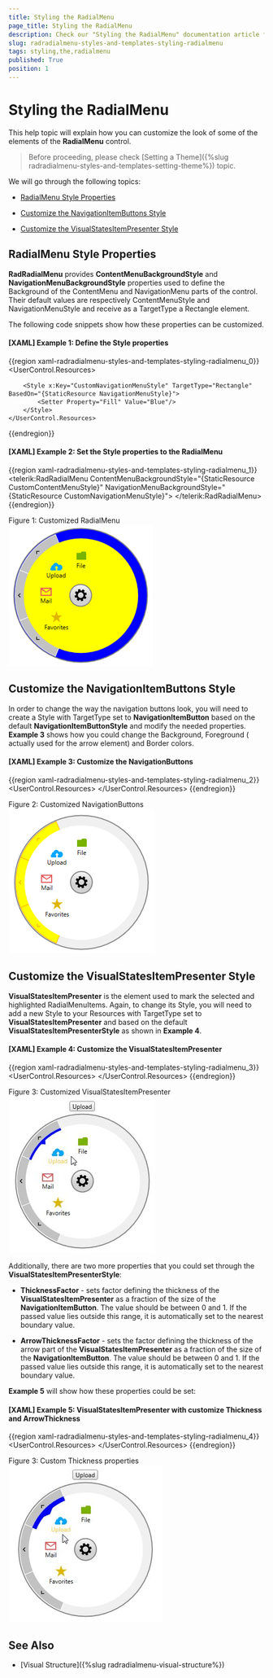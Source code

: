 ```yaml
---
title: Styling the RadialMenu
page_title: Styling the RadialMenu
description: Check our "Styling the RadialMenu" documentation article for the RadRadialMenu WPF control.
slug: radradialmenu-styles-and-templates-styling-radialmenu
tags: styling,the,radialmenu
published: True
position: 1
---
```


# Styling the RadialMenu

This help topic will explain how you can customize the look of some of the elements of the __RadialMenu__ control.    

>Before proceeding, please check [Setting a Theme]({%slug radradialmenu-styles-and-templates-setting-theme%}) topic.        

We will go through the following topics:

* [RadialMenu Style Properties](#radialmenu-style-properties)

* [Customize the NavigationItemButtons Style](#customize-the-navigationitembuttons-style)

* [Customize the VisualStatesItemPresenter Style](#customize-the-visualstatesitempresenter-style)

## RadialMenu Style Properties

__RadRadialMenu__ provides __ContentMenuBackgroundStyle__ and __NavigationMenuBackgroundStyle__ properties used to define the Background of the ContentMenu and NavigationMenu parts of the control. Their default values are respectively ContentMenuStyle and NavigationMenuStyle and receive as a TargetType a Rectangle element.

The following code snippets show how these properties can be customized.        

#### __[XAML] Example 1: Define the Style properties__

{{region xaml-radradialmenu-styles-and-templates-styling-radialmenu_0}}
	<UserControl.Resources>
	    <Style x:Key="CustomContentMenuStyle" TargetType="Rectangle" BasedOn="{StaticResource ContentMenuStyle}">
	        <Setter Property="Fill" Value="Yellow" />
	    </Style>
	
	    <Style x:Key="CustomNavigationMenuStyle" TargetType="Rectangle" BasedOn="{StaticResource NavigationMenuStyle}">
	        <Setter Property="Fill" Value="Blue"/>
	    </Style>
	</UserControl.Resources>
{{endregion}}

#### __[XAML] Example 2: Set the Style properties to the RadialMenu__

{{region xaml-radradialmenu-styles-and-templates-styling-radialmenu_1}}
	<telerik:RadRadialMenu ContentMenuBackgroundStyle="{StaticResource CustomContentMenuStyle}"
	               NavigationMenuBackgroundStyle="{StaticResource CustomNavigationMenuStyle}">
	    <!--...-->
	</telerik:RadRadialMenu>
{{endregion}}

Figure 1: Customized RadialMenu
![Rad Radial Menu Styling Radial Menu 01](images/RadRadialMenu_Styling_RadialMenu_01.png)

## Customize the NavigationItemButtons Style

In order to change the way the navigation buttons look, you will need to create a Style with TargetType set to __NavigationItemButton__ based on the default __NavigationItemButtonStyle__ and modify the needed properties. __Example 3__ shows how you could change the Background, Foreground ( actually used for the arrow element) and Border colors.        

#### __[XAML] Example 3: Customize the NavigationButtons__

{{region xaml-radradialmenu-styles-and-templates-styling-radialmenu_2}}
	<UserControl.Resources>
	    <Style TargetType="telerik:NavigationItemButton" BasedOn="{StaticResource NavigationItemButtonStyle}">
	        <Setter Property="Background" Value="Yellow"/>
	        <Setter Property="BorderBrush" Value="Orange"/>
	        <Setter Property="Foreground" Value="Orange"/>
	        <Setter Property="BorderThickness" Value="4"/>
	    </Style>
	</UserControl.Resources>
{{endregion}}

Figure 2: Customized NavigationButtons
![Rad Radial Menu Styling Radial Menu 02](images/RadRadialMenu_Styling_RadialMenu_02.png)

## Customize the VisualStatesItemPresenter Style

__VisualStatesItemPresenter__ is the element used to mark the selected and highlighted RadialMenuItems. Again, to change its Style, you will need to add a new Style to your Resources with TargetType set to __VisualStatesItemPresenter__ and based on the default __VisualStatesItemPresenterStyle__ as shown in __Example 4__.        

#### __[XAML] Example 4: Customize the VisualStatesItemPresenter__

{{region xaml-radradialmenu-styles-and-templates-styling-radialmenu_3}}
	<UserControl.Resources>
	    <Style TargetType="telerik:VisualStatesItemPresenter" BasedOn="{StaticResource VisualStatesItemPresenterStyle}">
	        <Setter Property="Background" Value="Blue"/>
	    </Style>
	</UserControl.Resources>
{{endregion}}

Figure 3: Customized VisualStatesItemPresenter
![Rad Radial Menu Styling Radial Menu 03](images/RadRadialMenu_Styling_RadialMenu_03.png)

Additionally, there are two more properties that you could set through the __VisualStatesItemPresenterStyle__:      

* __ThicknessFactor__ - sets factor defining the thickness of the __VisualStatesItemPresenter__ as a fraction of the size of the __NavigationItemButton__. The value should be between 0 and 1. If the passed value lies outside this range, it is automatically set to the nearest boundary value.            

* __ArrowThicknessFactor__ - sets the factor defining the thickness of the arrow part of the __VisualStatesItemPresenter__ as a fraction of the size of the __NavigationItemButton__. The value should be between 0 and 1. If the passed value lies outside this range, it is automatically set to the nearest boundary value.             

__Example 5__ will show how these properties could be set:        

#### __[XAML] Example 5: VisualStatesItemPresenter with customize Thickness and ArrowThickness__

{{region xaml-radradialmenu-styles-and-templates-styling-radialmenu_4}}
	<UserControl.Resources>
	    <Style TargetType="telerik:VisualStatesItemPresenter" BasedOn="{StaticResource VisualStatesItemPresenterStyle}">
	        <Setter Property="Background" Value="Blue"/>
	        <Setter Property="ThicknessFactor" Value="0.4" />
	        <Setter Property="ArrowThicknessFactor" Value="0.5" />
	    </Style>
	</UserControl.Resources>
{{endregion}}

Figure 3: Custom Thickness properties
![Rad Radial Menu Styling Radial Menu 04](images/RadRadialMenu_Styling_RadialMenu_04.png)

## See Also

 * [Visual Structure]({%slug radradialmenu-visual-structure%})
